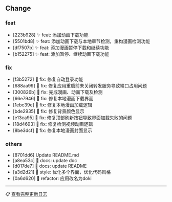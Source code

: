 ## Change

### feat
- [223b928] ✨ feat: 添加动画下载功能
- [5501bd8] ✨ feat: 添加动画下载与本地章节检测，重构漫画检测功能
- [df7507b] ✨ feat: 添加漫画暂停下载和继续功能
- [b152275] ✨ feat: 添加暂停、继续动画下载功能

### fix
- [f3b5272] 🐛 fix: 修复自动登录功能
- [688aa99] 🐛 fix: 修复应用重启前未关闭转发服务导致端口占用问题
- [300826b] 🐛 fix: 完成漫画、动画下载及检测
- [66e7946] 🐛 fix: 修复本地漫画下载界面
- [1ebc39e] 🐛 fix: 修复本地漫画加载逻辑
- [bde2935] 🐛 fix: 修复背景颜色显示
- [e13ca95] 🐛 fix: 修复顶部刷新按钮导致界面加载失败的问题
- [18d4693] 🐛 fix: 修复检测视频动画逻辑
- [8be3dcf] 🐛 fix: 修复本地漫画封面显示

### others
- [8701dd6] Update README.md
- [a8ea53c] 📄 docs: update doc
- [d017de7] 📄 docs: update README
- [a3d2d21] 🌈 style: 优化多个界面，优化代码风格
- [0a6d620] 🦄 refactor: 应用改名为doki

---
📋 [查看完整更新日志](https://github.com/caolib/doki/compare/v0.9.6...v1.0.0)

